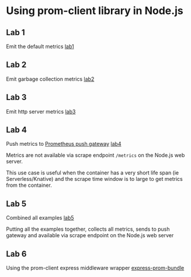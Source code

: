 # Using prom-client library in Node.js

## Lab 1

Emit the default metrics [lab1](./lab1/README.md)

## Lab 2

Emit garbage collection metrics [lab2](./lab2/README.md)

## Lab 3

Emit http server metrics [lab3](./lab3/README.md)

## Lab 4

Push metrics to [Prometheus push gateway](https://github.com/prometheus/pushgateway) [lab4](./lab4/README.md)

Metrics are not available via scrape endpoint `/metrics` on the Node.js web server.

This use case is useful when the container has a very short life span (ie Serverless/Knative) and the scrape time window is to large to get metrics from the container.

## Lab 5

Combined all examples [lab5](./lab5/README.md)

Putting all the examples together, collects all metrics, sends to push gateway and available via scrape endpoint on the Node.js web server

## Lab 6

Using the prom-client express middleware wrapper [express-prom-bundle](https://www.npmjs.com/package/express-prom-bundle)
